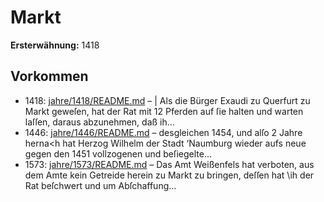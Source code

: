 # Markt

**Ersterwähnung:** 1418

## Vorkommen
- 1418: [jahre/1418/README.md](../jahre/1418/README.md) – | Als die Bürger Exaudi zu Querfurt zu Markt geweſen,
hat der Rat mit 12 Pferden auf ſie halten und warten
laſſen, daraus abzunehmen, daß ih...
- 1446: [jahre/1446/README.md](../jahre/1446/README.md) – desgleichen 1454, und
alſo 2 Jahre herna<h hat Herzog Wilhelm der Stadt
‘Naumburg wieder aufs neue gegen den 1451 vollzogenen
und beſiegelte...
- 1573: [jahre/1573/README.md](../jahre/1573/README.md) – Das Amt Weißenfels hat verboten, aus dem Amte
kein Getreide herein zu Markt zu bringen, deſſen hat \ih
der Rat beſchwert und um Abſchaffung...
